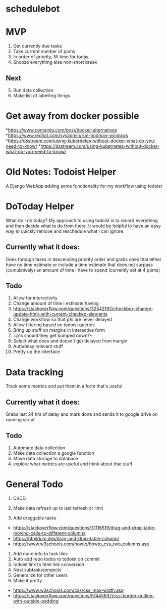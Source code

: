 # schedulebot

# MVP
1. Get currently due tasks
2. Take current number of poms
3. In order of priority, fill time for today.
4. Snooze everything else non-short break

## Next
5. Run data collection
6. Make list of labelling things

# Get away from docker possible
*https://www.containiq.com/post/docker-alternatives
*https://www.redhat.com/sysadmin/run-podman-windows
*https://dsstream.com/using-kubernetes-without-docker-what-do-you-need-to-know/
*https://dsstream.com/using-kubernetes-without-docker-what-do-you-need-to-know/


# Old Notes: Todoist Helper
A Django WebApp adding some functionality for my workflow using todoist

# DoToday Helper
What do I do today?
My approach to using todoist is to record everything and then decide what to do from there. It would be helpful to have an easy way to quickly remove and reschedule what I can ignore.

## Currently what it does:
Goes through tasks in descending priority order and grabs ones that either have no time estimate or include a time estimate that does not surpass (cumulatively) an amount of time I have to spend (currently set at 4 poms)

## Todo
1. Allow for interactivity
  1. Change amount of time I estimate having
  1. https://stackoverflow.com/questions/32542192/checkbox-change-update-html-with-current-checked-elements
1. Change workflow so that p1s are never delayed
1. Allow filtering based on todoist queries
1. Bring up stuff on margins in interactive form
  1. ~p1s should they get bumped down?~
  1. Select what does and doesn't get delayed from margin
1. Autodelay relevant stuff
1. Pretty up the interface

# Data tracking
Track some metrics and put them in a form that's useful

## Currently what it does:
Grabs last 24 hrs of delay and mark done and sends it to google drive on running script

## Todo
1. Automate data collection
  1. Make data collection a google function
  2. Move data storage to database
2. explore what metrics are useful and think about that stuff

# General Todo
1. CI/CD
1. Make data refresh up to last refresh or limit

1. Add draggable tasks
  - https://stackoverflow.com/questions/31116519/drag-and-drop-table-moving-cells-to-different-columns
  - https://htmldom.dev/drag-and-drop-table-column/
  - https://www.w3schools.com/howto/howto_css_two_columns.asp
1. Add more info to task tiles
1. Auto add repo todos to todoist on commit
1. todoist link to html link conversion
1. Nest subtasks/projects
2. Generalize for other users
1. Make it pretty
  - https://www.w3schools.com/css/css_max-width.asp
  - https://stackoverflow.com/questions/51445637/css-border-outline-with-outside-padding

